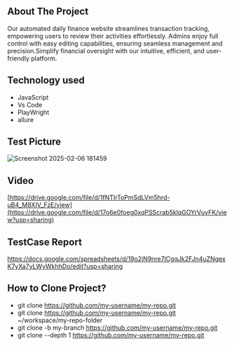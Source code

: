 ## About The Project
Our automated daily finance website streamlines transaction tracking, empowering users
to review their activities effortlessly. Admins enjoy full control with easy editing
capabilities, ensuring seamless management and precision.Simplify financial oversight
with our intuitive, efficient, and user-friendly platform.



## Technology used
- JavaScript
- Vs Code
- PlayWright
- allure

## Test Picture 
![Screenshot 2025-02-06 181459](https://github.com/user-attachments/assets/b9efef83-c69e-4e74-bff6-6cae2109bf6d)

## Video 
[https://drive.google.com/file/d/1fNTIrToPmSdLVm5hrd-uB4_M8XIV_FzE/view](https://drive.google.com/file/d/17o6e0foeg0xqPSScrab5klqGOYrVuyFK/view?usp=sharing)


## TestCase Report
https://docs.google.com/spreadsheets/d/19o2jN9nre7lCgqJk2FJn4uZNgexK7yXa7yLWyWkhhDo/edit?usp=sharing

## How to Clone Project?
- git clone <https://github.com/my-username/my-repo.git>
- git clone <https://github.com/my-username/my-repo.git> ~/workspace/my-repo-folder
- git clone -b my-branch <https://github.com/my-username/my-repo.git>
- git clone --depth 1 <https://github.com/my-username/my-repo.git>
